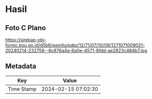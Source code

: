 # Hasil

## Foto C Plano

https://sirekap-obj-formc.kpu.go.id/d5b6/pemilu/pdpr/12/71/07/10/09/1271071009021-20240214-232758--6c876a4a-6a0e-4571-8fdd-ae2823c484b7.jpg


## Metadata

| Key        | Value               |
| ---------- | ------------------- |
| Time Stamp | 2024-02-15 07:02:30 |



